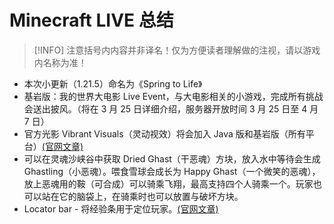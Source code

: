 # Minecraft LIVE 总结

> [!INFO]
> 注意括号内内容并非译名！仅为方便读者理解做的注视，请以游戏内名称为准！

* 本次小更新（1.21.5）命名为《Spring to Life》
* 基岩版：我的世界大电影 Live Event，与大电影相关的小游戏，完成所有挑战会送出披风。（将在 3 月 25 日详细介绍，服务器开放时间 3 月 25 日至 4 月 7 日）
* 官方光影 Vibrant Visuals（灵动视效）将会加入 Java 版和基岩版（所有平台）[(官网文章)](https://www.minecraft.net/zh-hans/article/minecraft-vibrant-visuals)
* 可以在灵魂沙峡谷中获取 Dried Ghast（干恶魂）方块，放入水中等待会生成 Ghastling（小恶魂）。喂食雪球会成长为 Happy Ghast（一个微笑的恶魂），放上恶魂用的鞍（可合成）可以骑乘飞翔，最高支持四个人骑乘一个。玩家也可以站在它的脑袋上，在骑乘时也可以放置与破坏方块。
* Locator bar - 将经验条用于定位玩家。[(官网文章)](https://www.minecraft.net/en-us/article/test-the-new-player-locator-bar)
